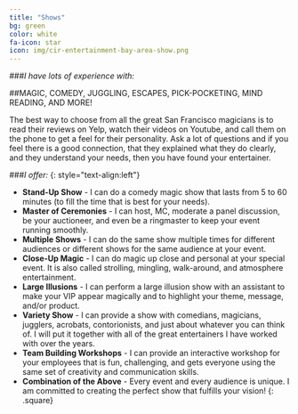```yaml
---
title: "Shows"
bg: green
color: white
fa-icon: star
icon: img/cir-entertainment-bay-area-show.png
---
```


###*I have lots of experience with:*

##MAGIC, COMEDY, JUGGLING, ESCAPES, PICK-POCKETING, MIND READING, AND MORE!

The best way to choose from all the great San Francisco magicians is to read
their reviews on Yelp, watch their videos on Youtube, and call them on the
phone to get a feel for their personality. Ask a lot of questions and if you
feel there is a good connection, that they explained what they do
clearly, and they understand your needs, then you have found your
entertainer.

###*I offer:*
{: style="text-align:left"}

- **Stand-Up Show** - I can do a comedy magic show that lasts from 5 to 60 minutes (to fill the time that is best for your needs).
- **Master of Ceremonies** - I can host, MC, moderate a panel discussion, be your auctioneer, and even be a ringmaster to keep your event running smoothly.
- **Multiple Shows** - I can do the same show multiple times for different audiences or different shows for the same audience at your event.
- **Close-Up Magic** - I can do magic up close and personal at your special event. It is also called strolling, mingling, walk-around, and atmosphere entertainment.
- **Large Illusions** - I can perform a large illusion show with an assistant to make your VIP appear magically and to highlight your theme, message, and/or product.
- **Variety Show** - I can provide a show with comedians, magicians, jugglers, acrobats, contorionists, and just about whatever you can think of. I will put it together with all of the great entertainers I have worked with over the years.
- **Team Building Workshops** - I can provide an interactive workshop for your employees that is fun, challenging, and gets everyone using the same set of creativity and communication skills.
- **Combination of the Above** - Every event and every audience is unique. I am committed to creating the perfect show that fulfills your vision!
{: .square}
